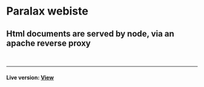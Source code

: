 # Paralax webiste

## Html documents are served by node, via an apache reverse proxy
<br>
<hr>

#### Live version: [View](https://paralax.mk)